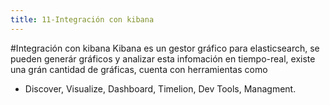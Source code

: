 ```yaml
---
title: 11-Integración con kibana
---
```

#Integración con kibana
Kibana es un gestor gráfico para elasticsearch, se pueden generár gráficos y analizar esta infomación en tiempo-real, existe una grán cantidad de gráficas, cuenta con herramientas como 
* Discover, Visualize, Dashboard, Timelion, Dev Tools, Managment.
